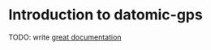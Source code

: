 # Introduction to datomic-gps

TODO: write [great documentation](http://jacobian.org/writing/great-documentation/what-to-write/)
